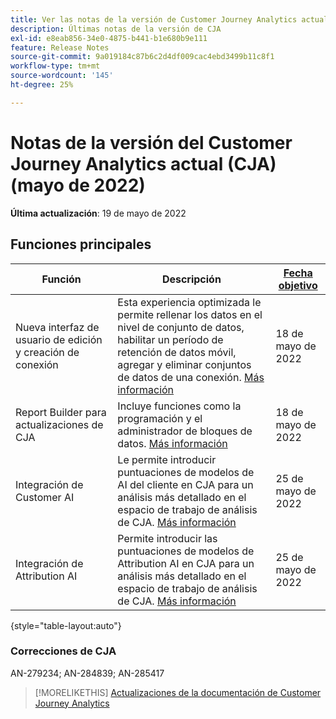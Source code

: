 ```yaml
---
title: Ver las notas de la versión de Customer Journey Analytics actuales
description: Últimas notas de la versión de CJA
exl-id: e8eab856-34e0-4875-b441-b1e680b9e111
feature: Release Notes
source-git-commit: 9a019184c87b6c2d4df009cac4ebd3499b11c8f1
workflow-type: tm+mt
source-wordcount: '145'
ht-degree: 25%

---
```


# Notas de la versión del Customer Journey Analytics actual (CJA) (mayo de 2022)

**Última actualización**: 19 de mayo de 2022

## Funciones principales

| Función | Descripción | [Fecha objetivo](/help/release-notes/releases.md) |
| ----------- | ---------- | ----- |
| Nueva interfaz de usuario de edición y creación de conexión | Esta experiencia optimizada le permite rellenar los datos en el nivel de conjunto de datos, habilitar un período de retención de datos móvil, agregar y eliminar conjuntos de datos de una conexión. [Más información](/help/connections/create-connection.md) | 18 de mayo de 2022 |
| Report Builder para actualizaciones de CJA | Incluye funciones como la programación y el administrador de bloques de datos. [Más información](https://experienceleague.adobe.com/docs/analytics-platform/using/cja-reportbuilder/manage-reportbuilder.html) | 18 de mayo de 2022 |
| Integración de Customer AI | Le permite introducir puntuaciones de modelos de AI del cliente en CJA para un análisis más detallado en el espacio de trabajo de análisis de CJA. [Más información](/help/integrations/customer-ai.md) | 25 de mayo de 2022 |
| Integración de Attribution AI | Permite introducir las puntuaciones de modelos de Attribution AI en CJA para un análisis más detallado en el espacio de trabajo de análisis de CJA. [Más información](/help/integrations/attribution-ai.md) | 25 de mayo de 2022 |

{style=&quot;table-layout:auto&quot;}

### Correcciones de CJA

AN-279234; AN-284839; AN-285417

>[!MORELIKETHIS]
>[Actualizaciones de la documentación de Customer Journey Analytics](/help/release-notes/doc-changes.md)
